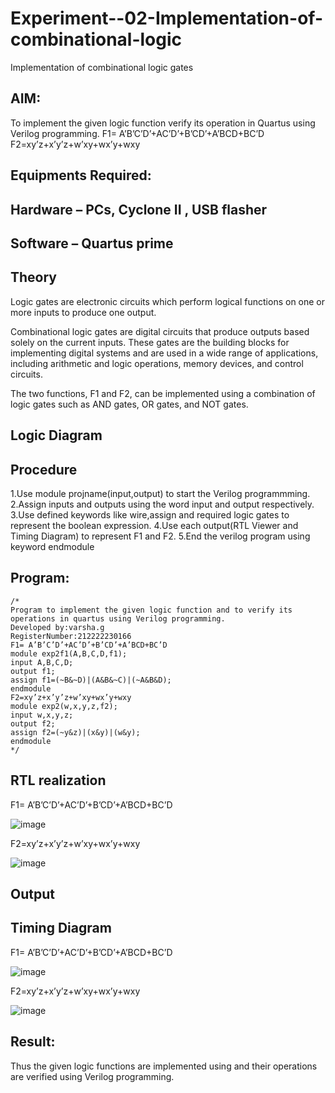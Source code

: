 # Experiment--02-Implementation-of-combinational-logic
Implementation of combinational logic gates
 
## AIM:
To implement the given logic function verify its operation in Quartus using Verilog programming.
 F1= A’B’C’D’+AC’D’+B’CD’+A’BCD+BC’D
F2=xy’z+x’y’z+w’xy+wx’y+wxy
 
 
 
## Equipments Required:
## Hardware – PCs, Cyclone II , USB flasher
## Software – Quartus prime


## Theory
Logic gates are electronic circuits which perform logical functions on one or more inputs to produce
one output.

Combinational logic gates are digital circuits that produce outputs based solely on the current inputs.
These gates are the building blocks for implementing digital systems and are used in a wide range of
applications, including arithmetic and logic operations, memory devices, and control circuits.

The two functions, F1 and F2, can be implemented using a combination of logic gates such as AND
gates, OR gates, and NOT gates.

 

## Logic Diagram

## Procedure

1.Use module projname(input,output) to start the Verilog programmming.
2.Assign inputs and outputs using the word input and output respectively.
3.Use defined keywords like wire,assign and required logic gates to represent the boolean expression.
4.Use each output(RTL Viewer and Timing Diagram) to represent F1 and F2.
5.End the verilog program using keyword endmodule

## Program:
```
/*
Program to implement the given logic function and to verify its operations in quartus using Verilog programming.
Developed by:varsha.g
RegisterNumber:212222230166
F1= A’B’C’D’+AC’D’+B’CD’+A’BCD+BC’D
module exp2f1(A,B,C,D,f1);
input A,B,C,D;
output f1;
assign f1=(~B&~D)|(A&B&~C)|(~A&B&D);
endmodule
F2=xy’z+x’y’z+w’xy+wx’y+wxy
module exp2(w,x,y,z,f2);
input w,x,y,z;
output f2;
assign f2=(~y&z)|(x&y)|(w&y);
endmodule 
*/
```
## RTL realization
F1= A’B’C’D’+AC’D’+B’CD’+A’BCD+BC’D

![image](https://user-images.githubusercontent.com/119288183/237037673-34007f04-c4b5-4d74-9c1b-8543700d9409.png)


F2=xy’z+x’y’z+w’xy+wx’y+wxy

![image](https://user-images.githubusercontent.com/119288183/237038524-5a63b31b-6ae1-4e0b-93a0-01103e7bc97f.png)


## Output 
## Timing Diagram
F1= A’B’C’D’+AC’D’+B’CD’+A’BCD+BC’D

![image](https://user-images.githubusercontent.com/119288183/237038828-5ffdc7c8-c652-45e4-bdfb-6a6fc839d43b.png)


F2=xy’z+x’y’z+w’xy+wx’y+wxy

![image](https://user-images.githubusercontent.com/119288183/237042193-1308c9aa-8e44-45c7-bc06-09b821767c55.png)



## Result:
Thus the given logic functions are implemented using  and their operations are verified using Verilog programming.

